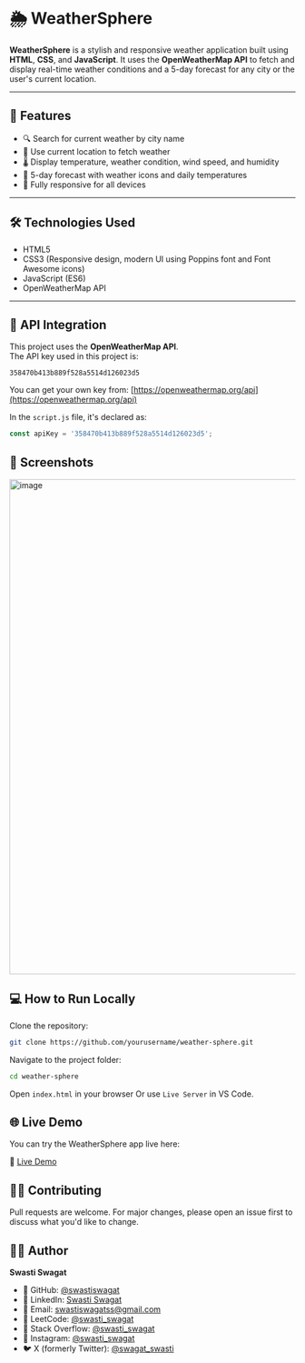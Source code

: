 # 🌦️ WeatherSphere

**WeatherSphere** is a stylish and responsive weather application built using **HTML**, **CSS**, and **JavaScript**. It uses the **OpenWeatherMap API** to fetch and display real-time weather conditions and a 5-day forecast for any city or the user's current location.

---

## 🚀 Features

- 🔍 Search for current weather by city name  
- 📍 Use current location to fetch weather  
- 🌡️ Display temperature, weather condition, wind speed, and humidity  
- 📅 5-day forecast with weather icons and daily temperatures  
- 📱 Fully responsive for all devices

---

## 🛠️ Technologies Used

- HTML5  
- CSS3 (Responsive design, modern UI using Poppins font and Font Awesome icons)  
- JavaScript (ES6)  
- OpenWeatherMap API

---

## 🔑 API Integration

This project uses the **OpenWeatherMap API**.  
The API key used in this project is:
```
358470b413b889f528a5514d126023d5
```
You can get your own key from: [https://openweathermap.org/api](https://openweathermap.org/api)

In the `script.js` file, it's declared as:

```js
const apiKey = '358470b413b889f528a5514d126023d5';
```
## 📸 Screenshots
<img width="1914" height="871" alt="image" src="https://github.com/user-attachments/assets/b9419257-af58-48d5-b89c-727412fdf484" />

## 💻 How to Run Locally
Clone the repository:
```bash
git clone https://github.com/yourusername/weather-sphere.git
```
Navigate to the project folder:
```bash
cd weather-sphere
```
Open `index.html` in your browser
Or use `Live Server` in VS Code.

## 🌐 Live Demo

You can try the WeatherSphere app live here:

🔗 [Live Demo ](https://weather-app-seven-sage-89.vercel.app/)


## 🙋‍♂️ Contributing
Pull requests are welcome.
For major changes, please open an issue first to discuss what you'd like to change.

## 👨‍💻 Author

**Swasti Swagat**

- 🔗 GitHub: [@swastiswagat](https://github.com/swastiswagat)
- 🔗 LinkedIn: [Swasti Swagat](https://www.linkedin.com/in/swasti-swagat-492018270/)
- 💌 Email: [swastiswagatss@gmail.com](mailto:swastiswagatss@gmail.com)
- 🧠 LeetCode: [@swasti_swagat](https://leetcode.com/explore/my)
- 💬 Stack Overflow: [@swasti_swagat](https://stackoverflow.com/users/edit/28321459)
- 📸 Instagram: [@swasti_swagat](https://www.instagram.com/swasti_swagat/)
- 🐦 X (formerly Twitter): [@swagat_swasti](https://x.com/swagat_swasti)


